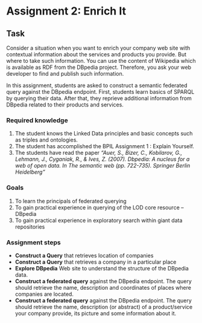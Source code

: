 # Assignment 2: Enrich It

## Task

Consider a situation when you want to enrich your company web site with contextual information about the services
and products you provide. But where to take such information. You can use the content of Wikipedia which
is available as RDF from the DBpedia project. Therefore, you ask your web developer to find and
publish such information.

In this assignment, students are asked to construct a semantic federated query against the DBpedia endpoint. 
First, students learn basics of SPARQL by querying their data.
After that, they reprieve additional information from DBpedia related to their products and services.

### Required knowledge

1. The student knows the Linked Data principles and basic concepts such as triples and ontologies.
2. The student has accomplished the BPIL Assignment 1 : Explain Yourself.
3. The students have read the paper *“Auer, S., Bizer, C., Kobilarov, G., Lehmann, J., Cyganiak, R., & Ives, Z. (2007). Dbpedia: A nucleus for a web of open data. In The semantic web (pp. 722-735). Springer Berlin Heidelberg”*

### Goals

1. To learn the principals of federated querying
2. To gain practical experience in querying of the LOD core resource – DBpedia
3. To gain practical experience in exploratory search within giant data repositories

### Assignment steps

* **Construct a Query** that retrieves location of companies
* **Construct a Query** that retrieves a company in a particular place
* **Explore DBpedia** Web site to understand the structure of the DBpedia data.
* **Construct a federated query** against the DBpedia endpoint. The query should retrieve the name, description and coordinates of places where companies are located.
* **Construct a federated query** against the DBpedia endpoint. The query should retrieve the name, description (or abstract) of a product/service your company provide, its picture and some information about it.